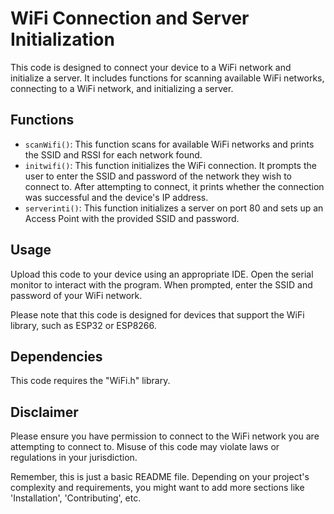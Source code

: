 

# WiFi Connection and Server Initialization

This code is designed to connect your device to a WiFi network and initialize a server. It includes functions for scanning available WiFi networks, connecting to a WiFi network, and initializing a server.

## Functions

- `scanWifi()`: This function scans for available WiFi networks and prints the SSID and RSSI for each network found.
- `initwifi()`: This function initializes the WiFi connection. It prompts the user to enter the SSID and password of the network they wish to connect to. After attempting to connect, it prints whether the connection was successful and the device's IP address.
- `serverinti()`: This function initializes a server on port 80 and sets up an Access Point with the provided SSID and password.

## Usage

Upload this code to your device using an appropriate IDE. Open the serial monitor to interact with the program. When prompted, enter the SSID and password of your WiFi network.

Please note that this code is designed for devices that support the WiFi library, such as ESP32 or ESP8266.

## Dependencies

This code requires the "WiFi.h" library.

## Disclaimer

Please ensure you have permission to connect to the WiFi network you are attempting to connect to. Misuse of this code may violate laws or regulations in your jurisdiction.

Remember, this is just a basic README file. Depending on your project's complexity and requirements, you might want to add more sections like 'Installation', 'Contributing', etc.
